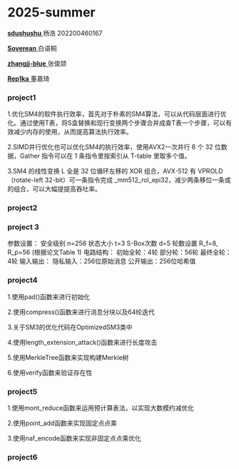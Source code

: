 # 2025-summer
[           **sdushushu**   ](https://github.com/sdushushu)   杨浩 202200460167

[           **Soverean**     ](https://github.com/Soverean)    白语桐

[          **zhangjj-blue**   ](https://github.com/zhangjj-blue)  张俊颉

[           **Rep1ka**            ](https://github.com/Rep1ka  )  董嘉琦

### **project1** 

1.优化SM4的软件执行效率，首先对于朴素的SM4算法，可以从代码层面进行优化。通过使用T表，将S盒替换和现行变换两个步骤合并成查T表一个步骤，可以有效减少内存的使用，从而提高算法执行效率。

2.SIMD并行优化也可以优化SM4的执行效率，使用AVX2一次并行 8 个 32 位数据，Gather 指令可以在 1 条指令里按索引从 T-table 里取多个值。

3.SM4 的线性变换 L 全是 32 位循环左移的 XOR 组合，AVX-512 有 VPROLD（rotate-left 32-bit）可一条指令完成 _mm512_rol_epi32，减少两条移位一条或的组合，可以大幅提提高吞吐率。

### **project2**



### **project** 3 

参数设置： 安全级别 n=256 状态大小 t=3 S-Box次数 d=5 轮数设置 R_f=8, R_p=56 (根据论文Table 1) 电路结构： 初始全轮：4轮 部分轮：56轮 最终全轮：4轮 输入输出： 隐私输入：256位原始消息 公开输出：256位哈希值

### **project4** 

1.使用pad()函数来进行初始化

2.使用compress()函数来进行消息分块以及64纶迭代

3.关于SM3的优化代码在OptimizedSM3类中

4.使用length_extension_attack()函数来进行长度攻击

5.使用MerkleTree函数来实现构建Merkle树

6.使用verify函数来验证存在性

### **project5** 

1.使用mont_reduce函数来运用预计算表法，以实现大数模约减优化

2.使用point_add函数来实现固定点点乘

3.使用naf_encode函数来实现非固定点点乘优化

### **project6** 

### 
